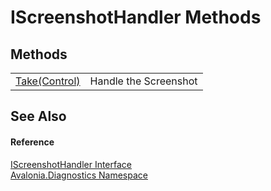 # IScreenshotHandler Methods




## Methods
<table>
<tr>
<td><a href="M_Avalonia_Diagnostics_IScreenshotHandler_Take">Take(Control)</a></td>
<td>Handle the Screenshot</td>
</tr>
</table>

## See Also


#### Reference
<a href="T_Avalonia_Diagnostics_IScreenshotHandler">IScreenshotHandler Interface</a>  
<a href="N_Avalonia_Diagnostics">Avalonia.Diagnostics Namespace</a>  
